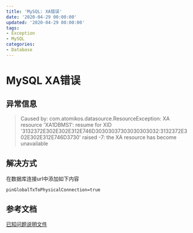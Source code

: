 ```yaml
---
title: 'MySQL: XA错误'
date: '2020-04-29 00:00:00'
updated: '2020-04-29 00:00:00'
tags:
- Exception
- MySQL
categories:
- Database
---
```


# MySQL XA错误

## 异常信息

> Caused by: com.atomikos.datasource.ResourceException: XA resource 'XA1DBMS1': resume for XID '3132372E302E302E312E746D30303037303030303032:3132372E302E302E312E746D3730' raised -7: the XA resource has become unavailable

## 解决方式

在数据库连接url中添加如下内容

```properties
pinGlobalTxToPhysicalConnection=true
```

## 参考文档

[已知问题说明文件](https://www.atomikos.com/Documentation/KnownProblems#MySQL_XA_bug)
